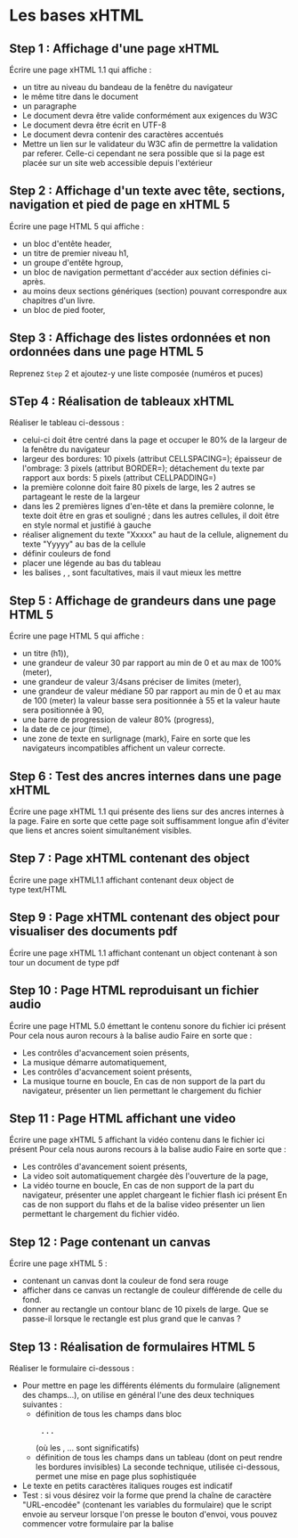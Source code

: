 # Les bases xHTML
## Step 1 : Affichage d'une page xHTML
Écrire une page xHTML 1.1 qui affiche :
* un titre au niveau du bandeau de la fenêtre du navigateur
* le même titre dans le document
* un paragraphe
* Le document devra être valide conformément aux exigences du W3C
* Le document devra être écrit en UTF-8
* Le document devra contenir des caractères accentués
* Mettre un lien sur le validateur du W3C afin de permettre la validation par referer. Celle-ci cependant ne sera possible que si la page est placée sur un site web accessible depuis l'extérieur

## Step 2 : Affichage d'un texte avec tête, sections, navigation et pied de page en xHTML 5
Écrire une page HTML 5 qui affiche :
* un bloc d'entête header,
* un titre de premier niveau h1,
* un groupe d'entête hgroup,
* un bloc de navigation permettant d'accéder aux section définies ci-après.
* au moins deux sections génériques (section) pouvant correspondre aux chapitres d'un livre.
* un bloc de pied footer,

## Step 3 : Affichage des listes ordonnées et non ordonnées dans une page HTML 5
Reprenez ``Step`` 2 et ajoutez-y une liste composée (numéros et puces)

## STep 4 : Réalisation de tableaux xHTML
Réaliser le tableau ci-dessous :
* celui-ci doit être centré dans la page et occuper le 80% de la largeur de la fenêtre du navigateur
* largeur des bordures: 10 pixels (attribut CELLSPACING=); épaisseur de l'ombrage: 3 pixels (attribut BORDER=); détachement du texte par rapport aux bords: 5 pixels (attribut CELLPADDING=)
* la première colonne doit faire 80 pixels de large, les 2 autres se partageant le reste de la largeur
* dans les 2 premières lignes d'en-tête et dans la première colonne, le texte doit être en gras et souligné ; dans les autres cellules, il doit être en style normal et justifié à gauche
* réaliser alignement du texte "Xxxxx" au haut de la cellule, alignement du texte "Yyyyy" au bas de la cellule
* définir couleurs de fond
* placer une légende au bas du tableau
* les balises </TR>, </TH>, </TD> sont facultatives, mais il vaut mieux les mettre

## Step 5 : Affichage de grandeurs dans une page HTML 5
Écrire une page HTML 5 qui affiche :
* un titre (h1)),
* une grandeur de valeur 30 par rapport au min de 0 et au max de 100% (meter),
* une grandeur de valeur 3/4sans préciser de limites (meter),
* une grandeur de valeur médiane 50 par rapport au min de 0 et au max de 100 (meter) la valeur basse sera positionnée à 55 et la valeur haute sera positionnée à 90,
* une barre de progression de valeur 80% (progress),
* la date de ce jour (time),
* une zone de texte en surlignage (mark),
Faire en sorte que les navigateurs incompatibles affichent un valeur correcte.

## Step 6 : Test des ancres internes dans une page xHTML
Écrire une page xHTML 1.1 qui présente des liens sur des ancres internes à la page.
Faire en sorte que cette page soit suffisamment longue afin d'éviter que liens et ancres soient simultanément visibles.

## Step 7 : Page xHTML contenant des object
Écrire une page xHTML1.1 affichant contenant deux object de type text/HTML

## Step 9 : Page xHTML contenant des object pour visualiser des documents pdf
Écrire une page xHTML 1.1 affichant contenant un object contenant à son tour un document de type pdf

## Step 10 : Page HTML reproduisant un fichier audio
Écrire une page HTML 5.0 émettant le contenu sonore du fichier ici présent
Pour cela nous auron recours à la balise audio
Faire en sorte que :
* Les contrôles d'acvancement soien présents,
* La musique démarre automatiquement,
* Les contrôles d'acvancement soient présents,
* La musique tourne en boucle,
En cas de non support de la part du navigateur, présenter un lien permettant le chargement du fichier

## Step 11 : Page HTML affichant une video
Écrire une page xHTML 5 affichant la vidéo contenu dans le fichier ici présent
Pour cela nous aurons recours à la balise audio
Faire en sorte que :
* Les contrôles d'avancement soient présents,
* La video soit automatiquement chargée dès l'ouverture de la page,
* La vidéo tourne en boucle,
En cas de non support de la part du navigateur, présenter une applet chargeant le fichier flash ici présent
En cas de non support du flahs et de la balise video présenter un lien permettant le chargement du fichier vidéo.

## Step 12 : Page contenant un canvas
Écrire une page xHTML 5 :
* contenant un canvas dont la couleur de fond sera rouge
* afficher dans ce canvas un rectangle de couleur différende de celle du fond.
* donner au rectangle un contour blanc de 10 pixels de large.
Que se passe-il lorsque le rectangle est plus grand que le canvas ?

## Step 13 : Réalisation de formulaires HTML 5
Réaliser le formulaire ci-dessous :
* Pour mettre en page les différents éléments du formulaire (alignement des champs...), on utilise en général l'une des deux techniques suivantes :
    * définition de tous les champs dans bloc <PRE> ... </PRE> (où les <espace>, <cr>... sont significatifs)
    * définition de tous les champs dans un tableau (dont on peut rendre les bordures invisibles)
La seconde technique, utilisée ci-dessous, permet une mise en page plus sophistiquée
* Le texte en petits caractères italiques rouges est indicatif
* Test : si vous désirez voir la forme que prend la chaîne de caractère "URL-encodée" (contenant les variables du formulaire) que le script envoie au serveur lorsque l'on presse le bouton d'envoi, vous pouvez commencer votre formulaire par la balise <FORM METHOD="GET" ACTION="nom_de_votre_page.html">